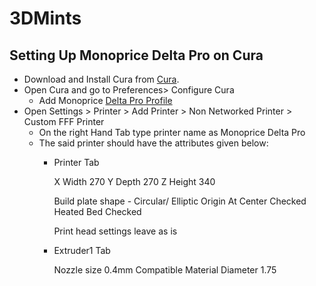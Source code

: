 # 3DMints

## Setting Up Monoprice Delta Pro on Cura 
- Download and Install Cura from [Cura](https://ultimaker.com/software/ultimaker-cura).
- Open Cura and go to Preferences> Configure Cura 
  - Add Monoprice [Delta Pro Profile]()
- Open Settings > Printer > Add Printer > Non Networked Printer > Custom FFF Printer 
  - On the right Hand Tab type printer name as Monoprice Delta Pro 
  - The said printer should have the attributes given below: 
       - Printer Tab 
       
            X Width 270
            Y Depth 270
            Z Height 340

            Build plate shape - Circular/ Elliptic 
            Origin At Center Checked 
            Heated Bed Checked 

            Print head settings leave as is 

       -  Extruder1 Tab 
       
            Nozzle size 0.4mm 
            Compatible Material Diameter 1.75



